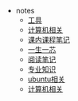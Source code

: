 <!-- _sidebar.md -->


* notes
  * [工具](/工具/)
  * [计算机相关](/计算机/)
  * [课内课程笔记](/课内课程笔记/)
  * [一生一芯](/一生一芯/)
  * [阅读笔记](/阅读笔记/)
  * [专业知识](/专业知识/)
  * [ubuntu相关](/ubuntu/)
  * [计算机相关](/计算机/)


<!--* 配置-->
  <!--* [配置项]()-->
  <!--* [主题]()-->
  <!--* [使用插件]()-->
  <!--* [Markdown 配置]()-->
  <!--* [代码高亮]()-->
